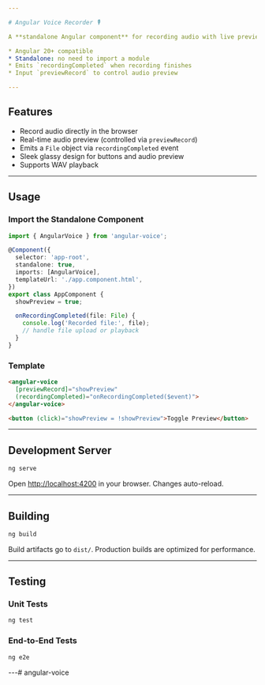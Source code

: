 ```yaml
---

# Angular Voice Recorder 🎙️

A **standalone Angular component** for recording audio with live preview and modern glassy UI.

* Angular 20+ compatible
* Standalone: no need to import a module
* Emits `recordingCompleted` when recording finishes
* Input `previewRecord` to control audio preview

---
```


## Features

* Record audio directly in the browser
* Real-time audio preview (controlled via `previewRecord`)
* Emits a `File` object via `recordingCompleted` event
* Sleek glassy design for buttons and audio preview
* Supports WAV playback

---

## Usage

### Import the Standalone Component

```ts
import { AngularVoice } from 'angular-voice';

@Component({
  selector: 'app-root',
  standalone: true,
  imports: [AngularVoice],
  templateUrl: './app.component.html',
})
export class AppComponent {
  showPreview = true;

  onRecordingCompleted(file: File) {
    console.log('Recorded file:', file);
    // handle file upload or playback
  }
}
```

### Template

```html
<angular-voice 
  [previewRecord]="showPreview"
  (recordingCompleted)="onRecordingCompleted($event)">
</angular-voice>

<button (click)="showPreview = !showPreview">Toggle Preview</button>
```

---

## Development Server

```bash
ng serve
```

Open [http://localhost:4200](http://localhost:4200) in your browser. Changes auto-reload.

---

## Building

```bash
ng build
```

Build artifacts go to `dist/`. Production builds are optimized for performance.

---

## Testing

### Unit Tests

```bash
ng test
```

### End-to-End Tests

```bash
ng e2e
```

---# angular-voice
